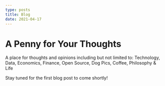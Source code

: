 ```yaml
---
type: posts
title: Blog
date: 2021-04-17
---
```


# A Penny for Your Thoughts

A place for thoughts and opinions including but not limited to: Technology, Data, Economics, Finance, Open Source, Dog Pics, Coffee, Philosophy & Life

Stay tuned for the first blog post to come shortly! 
